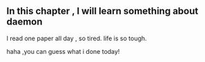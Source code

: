 ## In this chapter ,  I will learn something about daemon
I read one paper all day , so tired.
life is so tough.

haha ,you can guess what i done today!
